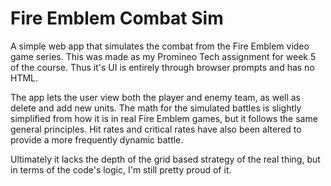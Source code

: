 # Fire Emblem Combat Sim

A simple web app that simulates the combat from the Fire Emblem video game series. This was made as my Promineo Tech assignment for week 5 of the course. Thus it's UI is entirely through browser prompts and has no HTML. 

The app lets the user view both the player and enemy team, as well as delete and add new units. The math for the simulated battles is slightly simplified from how it is in real Fire Emblem games, but it follows the same general principles. Hit rates and critical rates have also been altered to provide a more frequently dynamic battle.

Ultimately it lacks the depth of the grid based strategy of the real thing, but in terms of the code's logic, I'm still pretty proud of it.

